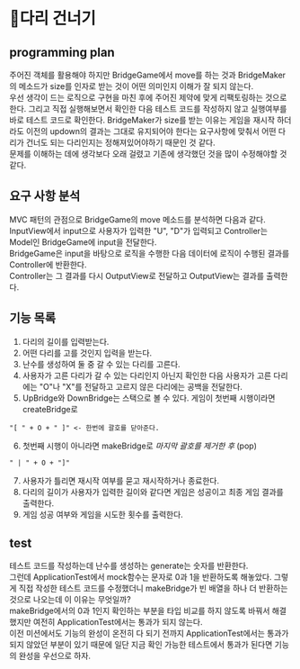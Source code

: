 # 🌈다리 건너기

## programming plan

주어진 객체를 활용해야 하지만 BridgeGame에서 move를 하는 것과 BridgeMaker 의 메소드가 size를 인자로 받는 것이 어떤 의미인지 이해가 잘 되지 않는다.  
우선 생각이 드는 로직으로 구현을 마친 후에 주어진 제약에 맞게 리팩토링하는 것으로 한다.
그리고 직접 실행해보면서 확인한 다음 테스트 코드를 작성하지 않고 실행여부를 바로 테스트 코드로 확인한다.
BridgeMaker가 size를 받는 이유는 게임을 재시작 하더라도 이전의 updown의 결과는 그대로 유지되어야 한다는 요구사항에 맞춰서 어떤 다리가 건너도 되는 다리인지는 정해져있어야하기 때문인 것 같다.  
문제를 이해하는 데에 생각보다 오래 걸렸고 기존에 생각했던 것을 많이 수정해야할 것 같다.

## 요구 사항 분석

MVC 패턴의 관점으로 BridgeGame의 move 메소드를 분석하면 다음과 같다.
<br/>
InputView에서 input으로 사용자가 입력한 "U", "D"가 입력되고 Controller는 Model인 BridgeGame에 input을 전달한다.  
BridgeGame은 input을 바탕으로 로직을 수행한 다음 데이터에 로직이 수행된 결과를 Controller에 반환한다.  
Controller는 그 결과를 다시 OutputView로 전달하고 OutputView는 결과를 출력한다.

## 기능 목록

1. 다리의 길이를 입력받는다.
2. 어떤 다리를 고를 것인지 입력을 받는다.
3. 난수를 생성하여 둘 중 갈 수 있는 다리를 고른다.
4. 사용자가 고른 다리가 갈 수 있는 다리인지 아닌지 확인한 다음 사용자가 고른 다리에는 "O"나 "X"를 전달하고 고르지 않은 다리에는 공백을 전달한다.
5. UpBridge와 DownBridge는 스택으로 볼 수 있다. 게임이 첫번째 시행이라면 createBridge로

```
"[ " + O + " ]" <- 한번에 괄호를 닫아준다.
```

6. 첫번째 시행이 아니라면 makeBridge로 _마지막 괄호를 제거한 후_ (pop)

```
" | " + O + "]"
```

7. 사용자가 틀리면 재시작 여부를 묻고 재시작하거나 종료한다.
8. 다리의 길이가 사용자가 입력한 길이와 같다면 게임은 성공이고 최종 게임 결과를 출력한다.
9. 게임 성공 여부와 게임을 시도한 횟수를 출력한다.

## test

테스트 코드를 작성하는데 난수를 생성하는 generate는 숫자를 반환한다.  
그런데 ApplicationTest에서 mock함수는 문자로 0과 1을 반환하도록 해놓았다. 그렇게 직접 작성한 테스트 코드를 수정했더니 makeBridge가 빈 배열을 하나 더 반환하는 것으로 나오는데 이 이유는 무엇일까?  
makeBridge에서의 0과 1인지 확인하는 부분을 타입 비교를 하지 않도록 바꿔서 해결했지만 여전히 ApplicationTest에서는 통과가 되지 않는다.  
이전 미션에서도 기능의 완성이 온전히 다 되기 전까지 ApplicationTest에서는 통과가 되지 않았던 부분이 있기 때문에 일단 지금 확인 가능한 테스트에서 통과가 된다면 기능의 완성을 우선으로 하자.
